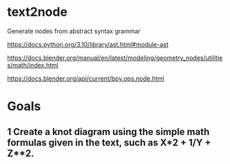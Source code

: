 # text2node
Generate nodes from abstract syntax grammar

https://docs.python.org/3.10/library/ast.html#module-ast

https://docs.blender.org/manual/en/latest/modeling/geometry_nodes/utilities/math/index.html

https://docs.blender.org/api/current/bpy.ops.node.html

# Goals
## 1 Create a knot diagram using the simple math formulas given in the text, such as X*2 + 1/Y + Z**2.
